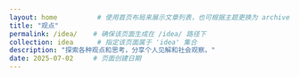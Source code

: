 ```yaml
---
layout: home          # 使用首页布局来展示文章列表，也可根据主题更换为 archive
title: "观点"
permalink: /idea/    # 确保该页面生成在 /idea/ 路径下
collection: idea      # 指定该页面属于 'idea' 集合
description: "探索各种观点和思考，分享个人见解和社会观察。"
date: 2025-07-02     # 页面创建日期
---
```


